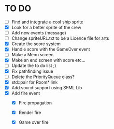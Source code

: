 TO DO
=====

- [ ] Find and integrate a cool ship sprite
- [x] Look for a better sprite of the crew
- [ ] Add new events (message)
- [ ] Change spriteURL.txt to be a Licence file for arts
- [x] Create the score system
- [x] Handle score with the GameOver event
- [ ] Make a Menu screen
- [x] Make an end screen with score etc...
- [ ] Update the to do list ;)
- [x] Fix pathfinding issue
- [ ] Delete the PriorityQueue class?
- [x] std::pair for Room* link
- [x] Add sound support using SFML Lib
- [x] Add fire event
    - [x] Fire propagation
    - [x] Render fire
    - [x] Game over fire

